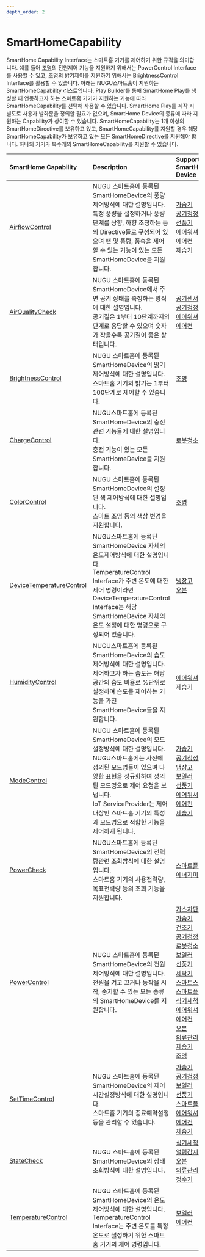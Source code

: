 ```yaml
---
depth_order: 2
---
```


# SmartHomeCapability

SmartHome Capability Interface는 스마트홈 기기를 제어하기 위한 규격을 의미합니다. 예를 들어 [조명](../smarthomedevicetype/type-21)의 전원제어 기능을 지원하기 위해서는 PowerControl Interface를 사용할 수 있고, [조명](../smarthomedevicetype/type-21)의 밝기제어를 지원하기 위해서는 BrightnessControl Interface를 활용할 수 있습니다. 아래는 NUGU스마트홈이 지원하는 SmartHomeCapability 리스트입니다. Play Builder를 통해 SmartHome Play를 생성할 때 연동하고자 하는 스마트홈 기기가 지원하는 기능에 따라 SmartHomeCapability를 선택해 사용할 수 있습니다. SmartHome Play를 제작 시 별도로 사용자 발화문을 정의할 필요가 없으며, SmartHome Device의 종류에 따라 지원하는 Capability가 상이할 수 있습니다. SmartHomeCapability는 1개 이상의 SmartHomeDirective를 보유하고 있고, SmartHomeCapability를 지원할 경우 해당 SmartHomeCapability가 보유하고 있는 모든 SmartHomeDirective를 지원해야 합니다. 하나의 기기가 복수개의 SmartHomeCapability를 지원할 수 있습니다.

| SmartHome Capability                                            | Description                                                                                                                                                                                   | Supported SmartHome Device                                                                                                                                                                                                                                                                                                                                                                                                                                                                                                                                                                                                                                                                                                                     |
|:----------------------------------------------------------------|:----------------------------------------------------------------------------------------------------------------------------------------------------------------------------------------------|:-----------------------------------------------------------------------------------------------------------------------------------------------------------------------------------------------------------------------------------------------------------------------------------------------------------------------------------------------------------------------------------------------------------------------------------------------------------------------------------------------------------------------------------------------------------------------------------------------------------------------------------------------------------------------------------------------------------------------------------------------|
| [AirflowControl](airflowcontrol-interface)                      | NUGU 스마트홈에 등록된 SmartHomeDevice의 풍량제어방식에 대한 설명입니다.<br/>특정 풍량을 설정하거나 풍량 단계를 상향, 하향 조정하는 등의 Directive들로 구성되어 있으며 팬 및 풍량, 풍속을 제어할 수 있는 기능이 있는 모든 SmartHomeDevice를 지원합니다.                          | [가습기](../smarthomedevicetype/type-2)<br/>[공기청정기](../smarthomedevicetype/type-4-1)<br/>[선풍기](../smarthomedevicetype/type-8)<br/>[에어워셔](../smarthomedevicetype/type-14)<br/>[에어컨](../smarthomedevicetype/type-15)<br/>[제습기](../smarthomedevicetype/type-20)                                                                                                                                                                                                                                                                                                                                                                                                                                                                                      |
| [AirQualityCheck](airqualitycheck-interface)                    | NUGU 스마트홈에 등록된 SmartHomeDevice에서 주변 공기 상태를 측정하는 방식에 대한 설명입니다.<br/>공기질은 1부터 10단계까지의 단계로 응답할 수 있으며 숫자가 작을수록 공기질이 좋은 상태입니다.                                                                      | [공기센서](../smarthomedevicetype/type-4)<br/>[공기청정기](../smarthomedevicetype/type-4-1)<br/>[에어워셔](../smarthomedevicetype/type-14)<br/>[에어컨](../smarthomedevicetype/type-15)                                                                                                                                                                                                                                                                                                                                                                                                                                                                                                                                                                        |
| [BrightnessControl](brightnesscontrol-interface)                | NUGU 스마트홈에 등록된 SmartHomeDevice의 밝기제어방식에 대한 설명입니다.<br/>스마트홈 기기의 밝기는 1부터 100단계로 제어할 수 있습니다.                                                                                                     | [조명](../smarthomedevicetype/type-21)                                                                                                                                                                                                                                                                                                                                                                                                                                                                                                                                                                                                                                                                                                           |
| [ChargeControl](chargecontrol-interface)                        | NUGU스마트홈에 등록된 SmartHomeDevice의 충전관련 기능들에 대한 설명입니다.<br/>충전 기능이 있는 모든 SmartHomeDevice를 지원합니다.                                                                                                   | [로봇청소기](../smarthomedevicetype/type-6)                                                                                                                                                                                                                                                                                                                                                                                                                                                                                                                                                                                                                                                                                                         |
| [ColorControl](colorcontrol-interface)                          | NUGU 스마트홈에 등록된 SmartHomeDevice의 설정된 색 제어방식에 대한 설명입니다.<br/>스마트 [조명](../smarthomedevicetype/type-21) 등의 색상 변경을 지원합니다.                                                                           | [조명](../smarthomedevicetype/type-21)                                                                                                                                                                                                                                                                                                                                                                                                                                                                                                                                                                                                                                                                                                           |
| [DeviceTemperatureControl](devicetemperaturecontrol-interface)  | NUGU스마트홈에 등록된 SmartHomeDevice 자체의 온도제어방식에 대한 설명입니다.<br/>TemperatureControl Interface가 주변 온도에 대한 제어 명령이라면 DeviceTemperatureControl Interface는 해당 SmartHomeDevice 자체의 온도 설정에 대한 명령으로 구성되어 있습니다. | [냉장고](../smarthomedevicetype/type-5)<br/>[오븐](../smarthomedevicetype/type-17)                                                                                                                                                                                                                                                                                                                                                                                                                                                                                                                                                                                                                                                                  |
| [HumidityControl](humiditycontrol-interface)                    | NUGU스마트홈에 등록된 SmartHomeDevice의 습도제어방식에 대한 설명입니다.<br/>제어하고자 하는 습도는 해당 공간의 습도 비율로 %단위로 설정하며 습도를 제어하는 기능을 가진 SmartHomeDevice들을 지원합니다.                                                            | [에어워셔](../smarthomedevicetype/type-14)<br/>[제습기](../smarthomedevicetype/type-20)                                                                                                                                                                                                                                                                                                                                                                                                                                                                                                                                                                                                                                                               |
| [ModeControl](modecontrol-interface)                            | NUGU 스마트홈에 등록된 SmartHomeDevice의 모드설정방식에 대한 설명입니다.<br/>NUGU스마트홈에는 사전에 정의된 모드명들이 있으며 다양한 표현을 정규화하여 정의된 모드명으로 제어 요청을 보냅니다.<br/>IoT ServiceProvider는 제어 대상인 스마트홈 기기의 특성과 모드명으로 적합한 기능을 제어하게 됩니다.  | [가습기](../smarthomedevicetype/type-2)<br/>[공기청정기](../smarthomedevicetype/type-4-1)<br/>[냉장고](../smarthomedevicetype/type-5)<br/>[보일러](../smarthomedevicetype/type-7)<br/>[선풍기](../smarthomedevicetype/type-8)<br/>[에어워셔](../smarthomedevicetype/type-14)<br/>[에어컨](../smarthomedevicetype/type-15)<br/>[제습기](../smarthomedevicetype/type-20)                                                                                                                                                                                                                                                                                                                                                                                                    |
| [PowerCheck](powercheck-interface)                              | NUGU스마트홈에 등록된 SmartHomeDevice의 전력량관련 조회방식에 대한 설명입니다.<br/>스마트홈 기기의 사용전력량, 목표전력량 등의 조회 기능을 지원합니다.                                                                                               | [스마트플러그](../smarthomedevicetype/type-11)<br/>[에너지미터](../smarthomedevicetype/type-13)                                                                                                                                                                                                                                                                                                                                                                                                                                                                                                                                                                                                                                                           |
| [PowerControl](powercontrol-interface)                          | NUGU 스마트홈에 등록된 SmartHomeDevice의 전원제어방식에 대한 설명입니다.<br/>전원을 켜고 끄거나 동작을 시작, 중지할 수 있는 모든 종류의 SmartHomeDevice를 지원합니다.                                                                              | [가스차단기](../smarthomedevicetype/type-1)<br/>[가습기](../smarthomedevicetype/type-2)<br/>[건조기](../smarthomedevicetype/type-3)<br/>[공기청정기](../smarthomedevicetype/type-4-1)<br/>[로봇청소기](../smarthomedevicetype/type-6)<br/>[보일러](../smarthomedevicetype/type-7)<br/>[선풍기](../smarthomedevicetype/type-8)<br/>[세탁기](../smarthomedevicetype/type-9)<br/>[스마트스위치](../smarthomedevicetype/type-10)<br/>[스마트플러그](../smarthomedevicetype/type-11)<br/>[식기세척기](../smarthomedevicetype/type-12)<br/>[에어워셔](../smarthomedevicetype/type-14)<br/>[에어컨](../smarthomedevicetype/type-15)<br/>[오븐](../smarthomedevicetype/type-17)<br/>[의류관리기](../smarthomedevicetype/type-18)<br/>[제습기](../smarthomedevicetype/type-20)<br/>[조명](../smarthomedevicetype/type-21) |
| [SetTimeControl](settimecontrol-interface)                      | NUGU 스마트홈에 등록된 SmartHomeDevice의 제어시간설정방식에 대한 설명입니다.<br/>스마트홈 기기의 종료예약설정 등을 관리할 수 있습니다.                                                                                                        | [가습기](../smarthomedevicetype/type-2)<br/>[공기청정기](../smarthomedevicetype/type-4-1)<br/>[보일러](../smarthomedevicetype/type-7)<br/>[선풍기](../smarthomedevicetype/type-8)<br/>[스마트플러그](../smarthomedevicetype/type-11)<br/>[에어워셔](../smarthomedevicetype/type-14)<br/>[에어컨](../smarthomedevicetype/type-15)<br/>[제습기](../smarthomedevicetype/type-20)                                                                                                                                                                                                                                                                                                                                                                                                |
| [StateCheck](statecheck-interface)                              | NUGU 스마트홈에 등록된 SmartHomeDevice의 상태조회방식에 대한 설명입니다.                                                                                                                                             | [식기세척기](../smarthomedevicetype/type-12)<br/>[열림감지센서](../smarthomedevicetype/type-16)<br/>[오븐](../smarthomedevicetype/type-17)<br/>[의류관리기](../smarthomedevicetype/type-18)<br/>[정수기](../smarthomedevicetype/type-19)                                                                                                                                                                                                                                                                                                                                                                                                                                                                                                                            |
| [TemperatureControl](temperaturecontrol-interface)              | NUGU 스마트홈에 등록된 SmartHomeDevice의 온도제어방식에 대한 설명입니다.<br/>TemperatureControl Interface는 주변 온도를 특정 온도로 설정하기 위한 스마트홈 기기의 제어 명령입니다.                                                                  | [보일러](../smarthomedevicetype/type-7)<br/>[에어컨](../smarthomedevicetype/type-15)                                                                                                                                                                                                                                                                                                                                                                                                                                                                                                                                                                                                                                                                 |

